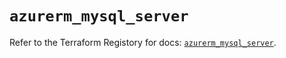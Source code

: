 # `azurerm_mysql_server`

Refer to the Terraform Registory for docs: [`azurerm_mysql_server`](https://registry.terraform.io/providers/hashicorp/azurerm/3.65.0/docs/resources/mysql_server).
